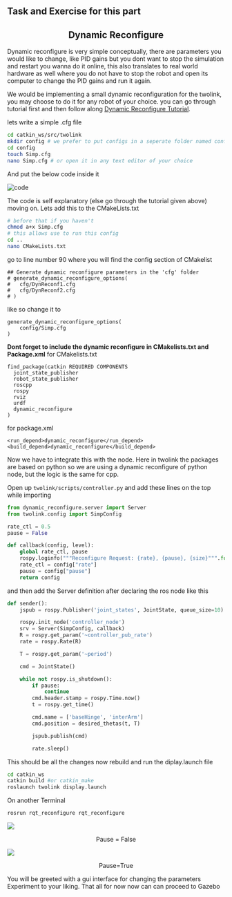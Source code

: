 ## Task and Exercise for this part
<h2 align="center">Dynamic Reconfigure</h2>
Dynamic reconfigure is very simple conceptually, there are parameters you would like to change, like PID gains but you dont want to stop the simulation and restart you wanna do it online, this also translates to real world hardware as well where you do not have to stop the robot and open its computer to change the PID gains and run it again.


We would be implementing a small dynamic reconfiguration for the twolink, you may choose to do it for any robot of your choice. you can go through tutorial first and then follow along [Dynamic Reconfigure Tutorial](http://wiki.ros.org/dynamic_reconfigure/Tutorials).

lets write a simple .cfg file
```bash
cd catkin_ws/src/twolink
mkdir config # we prefer to put configs in a seperate folder named config
cd config
touch Simp.cfg
nano Simp.cfg # or open it in any text editor of your choice
```

And put the below code inside it

![code](https://github.com/panchal-harsh/Robotics-Camp-2023/blob/main/Phase1-Week2/ROS_specialization/images/carbon.png)

The code is self explanatory (else go through the tutorial given above) moving on. Lets add this to the CMakeLists.txt
```bash
# before that if you haven't 
chmod a+x Simp.cfg
# this allows use to run this config
cd ..
nano CMakeLists.txt
```
go to line number 90 where you will find the config section of CMakelist
```
## Generate dynamic reconfigure parameters in the 'cfg' folder
# generate_dynamic_reconfigure_options(
#   cfg/DynReconf1.cfg
#   cfg/DynReconf2.cfg
# )
```
like so change it to
```
generate_dynamic_reconfigure_options(
    config/Simp.cfg
)
```
**Dont forget to include the dynamic reconfigure in CMakelists.txt and Package.xml**
for CMakelists.txt
```
find_package(catkin REQUIRED COMPONENTS
  joint_state_publisher
  robot_state_publisher
  roscpp
  rospy
  rviz
  urdf
  dynamic_reconfigure
)
```

for package.xml
```
<run_depend>dynamic_reconfigure</run_depend>
<build_depend>dynamic_reconfigure</build_depend>
```

Now we have to integrate this with the node. Here in twolink the packages are based on python so we are using a dynamic reconfigure of python node, but the logic is the same for cpp.

Open up `twolink/scripts/controller.py`
and add these lines on the top while importing

```python
from dynamic_reconfigure.server import Server
from twolink.config import SimpConfig

rate_ctl = 0.5
pause = False

def callback(config, level):
    global rate_ctl, pause
    rospy.loginfo("""Reconfigure Request: {rate}, {pause}, {size}""".format(**config))
    rate_ctl = config["rate"]
    pause = config["pause"]
    return config
```
and then add the Server definition after declaring the ros node like this

```python
def sender():
    jspub = rospy.Publisher('joint_states', JointState, queue_size=10)

    rospy.init_node('controller_node')
    srv = Server(SimpConfig, callback)
    R = rospy.get_param('~controller_pub_rate')
    rate = rospy.Rate(R)

    T = rospy.get_param('~period')

    cmd = JointState()

    while not rospy.is_shutdown():
        if pause:
            continue
        cmd.header.stamp = rospy.Time.now()
        t = rospy.get_time()

        cmd.name = ['baseHinge', 'interArm']
        cmd.position = desired_thetas(t, T)

        jspub.publish(cmd)

        rate.sleep()
```

This should be all the changes now rebuild and run the diplay.launch file
```bash
cd catkin_ws
catkin build #or catkin_make
roslaunch twolink display.launch
```
On another Terminal
```bash
rosrun rqt_reconfigure rqt_reconfigure
```
<img src="https://github.com/panchal-harsh/Robotics-Camp-2023/blob/main/Phase1-Week2/ROS_specialization/images/rqt1%20(1).png"/><p align="center">Pause = False</p>

<img src="https://github.com/panchal-harsh/Robotics-Camp-2023/blob/main/Phase1-Week2/ROS_specialization/images/rqt2.png"/><p align="center">Pause=True</p>

You will be greeted with a gui interface for changing the parameters Experiment to your liking. That all for now now can can proceed to Gazebo

